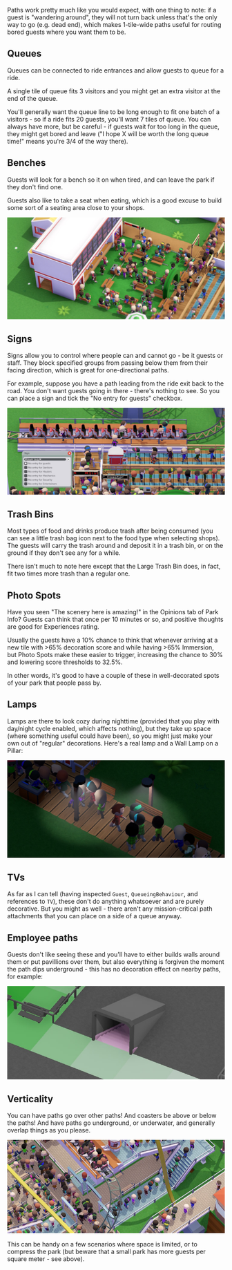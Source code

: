 Paths work pretty much like you would expect, with one thing to note: if a guest is "wandering around", they will not turn back unless that's the only way to go (e.g. dead end), which makes 1-tile-wide paths useful for routing bored guests where you want them to be.

## Queues
Queues can be connected to ride entrances and allow guests to queue for a ride.

A single tile of queue fits 3 visitors and you might get an extra visitor at the end of the queue.

You'll generally want the queue line to be long enough to fit one batch of a visitors - so if a ride fits 20 guests, you'll want 7 tiles of queue. You can always have more, but be careful - if guests wait for too long in the queue, they might get bored and leave ("I hope X will be worth the long queue time!" means you're 3/4 of the way there).

## Benches
Guests will look for a bench so it on when tired, and can leave the park if they don't find one.

Guests also like to take a seat when eating, which is a good excuse to build some sort of a seating area close to your shops.

![](img/shops-1.jpg)

## Signs
Signs allow you to control where people can and cannot go - be it guests or staff. They block specified groups from passing below them from their facing direction, which is great for one-directional paths.

For example, suppose you have a path leading from the ride exit back to the road. You don't want guests going in there - there's nothing to see. So you can place a sign and tick the "No entry for guests" checkbox.

![](img/sign-2.jpg)


## Trash Bins
Most types of food and drinks produce trash after being consumed (you can see a little trash bag icon next to the food type when selecting shops). The guests will carry the trash around and deposit it in a trash bin, or on the ground if they don't see any for a while.

There isn't much to note here except that the Large Trash Bin does, in fact, fit two times more trash than a regular one.

## Photo Spots
Have you seen "The scenery here is amazing!" in the Opinions tab of Park Info? Guests can think that once per 10 minutes or so, and positive thoughts are good for Experiences rating.

Usually the guests have a 10% chance to think that whenever arriving at a new tile with >65% decoration score and while having >65% Immersion, but Photo Spots make these easier to trigger, increasing the chance to 30% and lowering score thresholds to 32.5%.

In other words, it's good to have a couple of these in well-decorated spots of your park that people pass by.

## Lamps
Lamps are there to look cozy during nighttime (provided that you play with day/night cycle enabled, which affects nothing), but they take up space (where something useful could have been), so you might just make your own out of "regular" decorations. Here's a real lamp and a Wall Lamp on a Pillar:

![](img/fake-lamp.jpg)

## TVs
As far as I can tell (having inspected `Guest`, `QueueingBehaviour`, and references to `TV`), these don't do anything whatsoever and are purely decorative. But you might as well - there aren't any mission-critical path attachments that you can place on a side of a queue anyway.

## Employee paths
Guests don't like seeing these and you'll have to either builds walls around them or put pavillions over them, but also everything is forgiven the moment the path dips underground - this has no decoration effect on nearby paths, for example:

![](img/employee-tunnel.jpg)

## Verticality
You can have paths go over other paths! And coasters be above or below the paths! And have paths go underground, or underwater, and generally overlap things as you please.

![](img/verticality.jpg)

This can be handy on a few scenarios where space is limited, or to compress the park (but beware that a small park has more guests per square meter - see above).